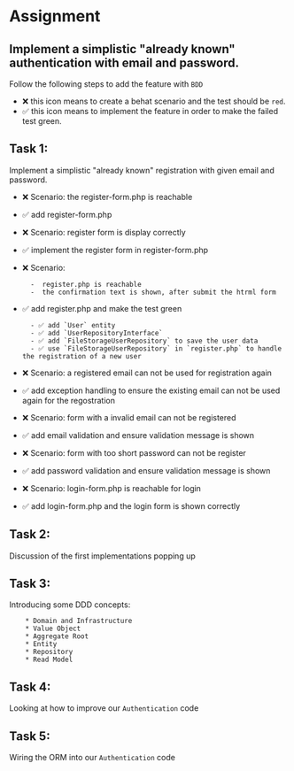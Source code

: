 # Assignment

## Implement a simplistic "already known" authentication with email and password.

Follow the following steps to add the feature with `BDD`
- ❌ this icon means to create a behat scenario and the test should be `red`.
- ✅ this icon means to implement the feature in order to make the failed test green.

## Task 1: 
Implement a simplistic "already known" registration with given email and password.


- ❌ Scenario: the register-form.php is reachable
- ✅ add register-form.php
- ❌ Scenario: register form is display correctly
- ✅ implement the register form in register-form.php
- ❌ Scenario:
  
        -  register.php is reachable
        -  the confirmation text is shown, after submit the htrml form
  
- ✅ add register.php and make the test green
  
        - ✅ add `User` entity
        - ✅ add `UserRepositoryInterface`
        - ✅ add `FileStorageUserRepository` to save the user data
        - ✅ use `FileStorageUserRepository` in `register.php` to handle the registration of a new user
  
- ❌ Scenario: a registered email can not be used for registration again
- ✅ add exception handling to ensure the existing email can not be used again for the regostration
- ❌ Scenario: form with a invalid email can not be registered
- ✅ add email validation and ensure validation message is shown
- ❌ Scenario: form with too short password can not be register
- ✅ add password validation and ensure validation message is shown
- ❌ Scenario: login-form.php is reachable for login
- ✅ add login-form.php and the login form is shown correctly
   
## Task 2:
Discussion of the first implementations popping up

## Task 3:
Introducing some DDD concepts:

        * Domain and Infrastructure
        * Value Object
        * Aggregate Root
        * Entity
        * Repository
        * Read Model

## Task 4:
Looking at how to improve our `Authentication` code

## Task 5:
Wiring the ORM into our `Authentication` code


